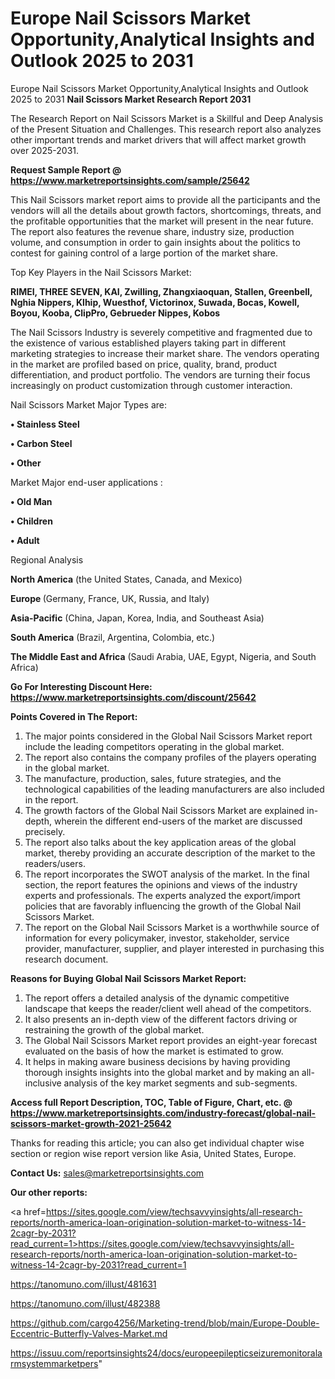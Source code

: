 # Europe Nail Scissors Market Opportunity,Analytical Insights and Outlook 2025 to 2031
Europe Nail Scissors Market Opportunity,Analytical Insights and Outlook 2025 to 2031
<strong>Nail Scissors Market Research Report 2031</strong>

The Research Report on Nail Scissors Market is a Skillful and Deep Analysis of the Present Situation and Challenges. This research report also analyzes other important trends and market drivers that will affect market growth over 2025-2031.

<strong>Request Sample Report @ <a href=https://www.marketreportsinsights.com/sample/25642>https://www.marketreportsinsights.com/sample/25642</a></strong>

This Nail Scissors market report aims to provide all the participants and the vendors will all the details about growth factors, shortcomings, threats, and the profitable opportunities that the market will present in the near future. The report also features the revenue share, industry size, production volume, and consumption in order to gain insights about the politics to contest for gaining control of a large portion of the market share.

Top Key Players in the Nail Scissors Market:

<strong>RIMEI, THREE SEVEN, KAI, Zwilling, Zhangxiaoquan, Stallen, Greenbell, Nghia Nippers, Klhip, Wuesthof, Victorinox, Suwada, Bocas, Kowell, Boyou, Kooba, ClipPro, Gebrueder Nippes, Kobos</strong>

The Nail Scissors Industry is severely competitive and fragmented due to the existence of various established players taking part in different marketing strategies to increase their market share. The vendors operating in the market are profiled based on price, quality, brand, product differentiation, and product portfolio. The vendors are turning their focus increasingly on product customization through customer interaction.

Nail Scissors Market Major Types are:

<strong>• Stainless Steel

• Carbon Steel

• Other</strong>

Market Major end-user applications :

<strong>• Old Man

• Children

• Adult</strong>

Regional Analysis

</u><strong><b>North America</b></strong> (the United States, Canada, and Mexico)

<strong><b>Europe </b></strong>(Germany, France, UK, Russia, and Italy)

<strong><b>Asia-Pacific</b></strong> (China, Japan, Korea, India, and Southeast Asia)

<strong><b>South America</b></strong> (Brazil, Argentina, Colombia, etc.)

<strong><b>The Middle East and Africa</b></strong> (Saudi Arabia, UAE, Egypt, Nigeria, and South Africa)

<strong>Go For Interesting Discount Here: <a href=https://www.marketreportsinsights.com/discount/25642>https://www.marketreportsinsights.com/discount/25642</a></strong>

<strong>Points Covered in The Report:</strong>
<ol>
  <li>The major points considered in the Global Nail Scissors Market report include the leading competitors operating in the global market.</li>
  <li>The report also contains the company profiles of the players operating in the global market.</li>
  <li>The manufacture, production, sales, future strategies, and the technological capabilities of the leading manufacturers are also included in the report.</li>
  <li>The growth factors of the Global Nail Scissors Market are explained in-depth, wherein the different end-users of the market are discussed precisely.</li>
  <li>The report also talks about the key application areas of the global market, thereby providing an accurate description of the market to the readers/users.</li>
  <li>The report incorporates the SWOT analysis of the market. In the final section, the report features the opinions and views of the industry experts and professionals. The experts analyzed the export/import policies that are favorably influencing the growth of the Global Nail Scissors Market.</li>
  <li>The report on the Global Nail Scissors Market is a worthwhile source of information for every policymaker, investor, stakeholder, service provider, manufacturer, supplier, and player interested in purchasing this research document.</li>
</ol>
<strong>Reasons for Buying Global Nail Scissors Market Report:</strong>

<ol>
  <li>The report offers a detailed analysis of the dynamic competitive landscape that keeps the reader/client well ahead of the competitors.</li>
  <li>It also presents an in-depth view of the different factors driving or restraining the growth of the global market.</li>
  <li>The Global Nail Scissors Market report provides an eight-year forecast evaluated on the basis of how the market is estimated to grow.</li>
  <li>It helps in making aware business decisions by having providing thorough insights insights into the global market and by making an all-inclusive analysis of the key market segments and sub-segments.</li>
</ol>
<strong>Access full Report Description, TOC, Table of Figure, Chart, etc. @ <a href=https://www.marketreportsinsights.com/industry-forecast/global-nail-scissors-market-growth-2021-25642>https://www.marketreportsinsights.com/industry-forecast/global-nail-scissors-market-growth-2021-25642</a></strong>


Thanks for reading this article; you can also get individual chapter wise section or region wise report version like Asia, United States, Europe.

<strong>Contact Us:</strong>
sales@marketreportsinsights.com

<strong>Our other reports:</strong>

<a href=https://sites.google.com/view/techsavvyinsights/all-research-reports/north-america-loan-origination-solution-market-to-witness-14-2cagr-by-2031?read_current=1>https://sites.google.com/view/techsavvyinsights/all-research-reports/north-america-loan-origination-solution-market-to-witness-14-2cagr-by-2031?read_current=1</a>

<a href=https://tanomuno.com/illust/481631>https://tanomuno.com/illust/481631</a>

<a href=https://tanomuno.com/illust/482388>https://tanomuno.com/illust/482388</a>

<a href=https://github.com/cargo4256/Marketing-trend/blob/main/Europe-Double-Eccentric-Butterfly-Valves-Market.md>https://github.com/cargo4256/Marketing-trend/blob/main/Europe-Double-Eccentric-Butterfly-Valves-Market.md</a>

<a href=https://issuu.com/reportsinsights24/docs/europeepilepticseizuremonitoralarmsystemmarketpers>https://issuu.com/reportsinsights24/docs/europeepilepticseizuremonitoralarmsystemmarketpers</a>"
